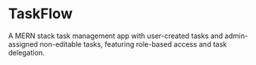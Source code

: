 # TaskFlow
A MERN stack task management app with user-created tasks and admin-assigned non-editable tasks, featuring role-based access and task delegation.
